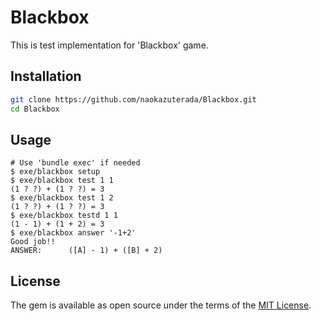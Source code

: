 # Blackbox

This is test implementation for 'Blackbox' game.

## Installation

```sh
git clone https://github.com/naokazuterada/Blackbox.git
cd Blackbox
```

## Usage

```
# Use 'bundle exec' if needed
$ exe/blackbox setup
$ exe/blackbox test 1 1
(1 ? ?) + (1 ? ?) = 3
$ exe/blackbox test 1 2
(1 ? ?) + (1 ? ?) = 3
$ exe/blackbox testd 1 1
(1 - 1) + (1 + 2) = 3
$ exe/blackbox answer '-1+2'
Good job!!
ANSWER:      ([A] - 1) + ([B] + 2)
```

## License

The gem is available as open source under the terms of the [MIT License](http://opensource.org/licenses/MIT).

